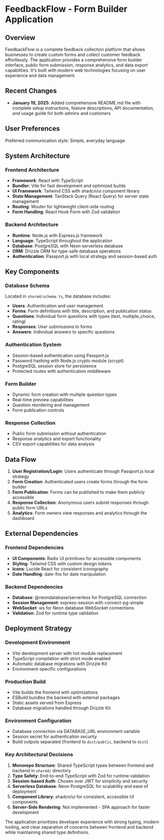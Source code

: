 # FeedbackFlow - Form Builder Application

## Overview

FeedbackFlow is a complete feedback collection platform that allows businesses to create custom forms and collect customer feedback effortlessly. The application provides a comprehensive form builder interface, public form submission, response analytics, and data export capabilities. It's built with modern web technologies focusing on user experience and data management.

## Recent Changes

- **January 19, 2025**: Added comprehensive README.md file with complete setup instructions, feature descriptions, API documentation, and usage guide for both admins and customers

## User Preferences

Preferred communication style: Simple, everyday language.

## System Architecture

### Frontend Architecture
- **Framework**: React with TypeScript
- **Bundler**: Vite for fast development and optimized builds
- **UI Framework**: Tailwind CSS with shadcn/ui component library
- **State Management**: TanStack Query (React Query) for server state management
- **Routing**: Wouter for lightweight client-side routing
- **Form Handling**: React Hook Form with Zod validation

### Backend Architecture
- **Runtime**: Node.js with Express.js framework
- **Language**: TypeScript throughout the application
- **Database**: PostgreSQL with Neon serverless database
- **ORM**: Drizzle ORM for type-safe database operations
- **Authentication**: Passport.js with local strategy and session-based auth

## Key Components

### Database Schema
Located in `shared/schema.ts`, the database includes:
- **Users**: Authentication and user management
- **Forms**: Form definitions with title, description, and publication status
- **Questions**: Individual form questions with types (text, multiple_choice, rating)
- **Responses**: User submissions to forms
- **Answers**: Individual answers to specific questions

### Authentication System
- Session-based authentication using Passport.js
- Password hashing with Node.js crypto module (scrypt)
- PostgreSQL session store for persistence
- Protected routes with authentication middleware

### Form Builder
- Dynamic form creation with multiple question types
- Real-time preview capabilities
- Question reordering and management
- Form publication controls

### Response Collection
- Public form submission without authentication
- Response analytics and export functionality
- CSV export capabilities for data analysis

## Data Flow

1. **User Registration/Login**: Users authenticate through Passport.js local strategy
2. **Form Creation**: Authenticated users create forms through the form builder
3. **Form Publication**: Forms can be published to make them publicly accessible
4. **Response Collection**: Anonymous users submit responses through public form URLs
5. **Analytics**: Form owners view responses and analytics through the dashboard

## External Dependencies

### Frontend Dependencies
- **UI Components**: Radix UI primitives for accessible components
- **Styling**: Tailwind CSS with custom design tokens
- **Icons**: Lucide React for consistent iconography
- **Date Handling**: date-fns for date manipulation

### Backend Dependencies
- **Database**: @neondatabase/serverless for PostgreSQL connection
- **Session Management**: express-session with connect-pg-simple
- **WebSocket**: ws for Neon database WebSocket connections
- **Validation**: Zod for runtime type validation

## Deployment Strategy

### Development Environment
- Vite development server with hot module replacement
- TypeScript compilation with strict mode enabled
- Automatic database migrations with Drizzle Kit
- Environment-specific configurations

### Production Build
- Vite builds the frontend with optimizations
- ESBuild bundles the backend with external packages
- Static assets served from Express
- Database migrations handled through Drizzle Kit

### Environment Configuration
- Database connection via DATABASE_URL environment variable
- Session secret for authentication security
- Build outputs separated (frontend to `dist/public`, backend to `dist`)

### Key Architectural Decisions

1. **Monorepo Structure**: Shared TypeScript types between frontend and backend in `shared/` directory
2. **Type Safety**: End-to-end TypeScript with Zod for runtime validation
3. **Session-based Auth**: Chosen over JWT for simplicity and security
4. **Serverless Database**: Neon PostgreSQL for scalability and ease of deployment
5. **Component Library**: shadcn/ui for consistent, accessible UI components
6. **Server-Side Rendering**: Not implemented - SPA approach for faster development

The application prioritizes developer experience with strong typing, modern tooling, and clear separation of concerns between frontend and backend while maintaining shared type definitions.